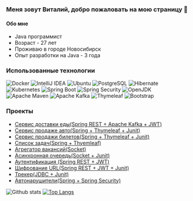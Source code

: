 ### Меня зовут Виталий, добро пожаловать на мою страницу 👋
#### Обо мне
* Java программист
* Возраст - 27 лет
* Проживаю в городе Новосибирск
* Опыт разработки на Java - 3 года

### Использованные технологии  
![Docker](https://img.shields.io/static/v1?style=for-the-badge&message=Docker&color=2496ED&logo=Docker&logoColor=FFFFFF&label=)
![IntelliJ IDEA](https://img.shields.io/static/v1?style=for-the-badge&message=IntelliJ+IDEA&color=000000&logo=IntelliJ+IDEA&logoColor=FFFFFF&label=)
![Ubuntu](https://img.shields.io/static/v1?style=for-the-badge&message=Ubuntu&color=E95420&logo=Ubuntu&logoColor=FFFFFF&label=)
![PostgreSQL](https://img.shields.io/static/v1?style=for-the-badge&message=PostgreSQL&color=4169E1&logo=PostgreSQL&logoColor=FFFFFF&label=)
![Hibernate](https://img.shields.io/static/v1?style=for-the-badge&message=Hibernate&color=59666C&logo=Hibernate&logoColor=FFFFFF&label=)
![Kubernetes](https://img.shields.io/static/v1?style=for-the-badge&message=Kubernetes&color=326CE5&logo=Kubernetes&logoColor=FFFFFF&label=)
![Spring Boot](https://img.shields.io/static/v1?style=for-the-badge&message=Spring+Boot&color=6DB33F&logo=Spring+Boot&logoColor=FFFFFF&label=)
![Spring Security](https://img.shields.io/static/v1?style=for-the-badge&message=Spring+Security&color=6DB33F&logo=Spring+Security&logoColor=FFFFFF&label=)
![OpenJDK](https://img.shields.io/static/v1?style=for-the-badge&message=OpenJDK&color=222222&logo=OpenJDK&logoColor=FFFFFF&label=)
![Apache Maven](https://img.shields.io/static/v1?style=for-the-badge&message=Apache+Maven&color=C71A36&logo=Apache+Maven&logoColor=FFFFFF&label=)
![Apache Kafka](https://img.shields.io/static/v1?style=for-the-badge&message=Apache+Kafka&color=231F20&logo=Apache+Kafka&logoColor=FFFFFF&label=)
![Thymeleaf](https://img.shields.io/static/v1?style=for-the-badge&message=Thymeleaf&color=005F0F&logo=Thymeleaf&logoColor=FFFFFF&label=)
![Bootstrap](https://img.shields.io/static/v1?style=for-the-badge&message=Bootstrap&color=7952B3&logo=Bootstrap&logoColor=FFFFFF&label=)

### Проекты 

* [Cервис доставки еды(Spring REST + Apache Kafka + JWT)](https://github.com/Vitas2048/job4j_fast_food)
* [Сервис продаже авто(Spring + Thymeleaf + Junit)](https://github.com/Vitas2048/job4j_cars)
* [Сервис продажи билетов(Spring + Thymeleaf + Junit)](https://github.com/Vitas2048/job4j_cinema)
* [Список задач(Spring + Thyemleaf)](https://github.com/Vitas2048/job4j_todo)
* [Агрегатор вакансий(Socket)](https://github.com/Vitas2048/job4j_grabber)
* [Асинхронная очередь(Socket + Junit)](https://github.com/Vitas2048/job4j_pooh)
* [Аутентификация (Spring REST + JWT)](https://github.com/Vitas2048/job4j_auth)
* [Шифрование URL(Spring REST + JWT + Junit)](https://github.com/Vitas2048/job4j_url_shortcut)
* [Трекер(JDBC + Junit)](https://github.com/Vitas2048/job4j_tracker)
* [Автонарушители(Spring + Spring Security)](https://github.com/Vitas2048/job4j_accidents)


![Github stats](https://github-readme-stats.vercel.app/api?username=Vitas2048&theme=swift&hide=stars,prs,issues,contribs)
[![Top Langs](https://github-readme-stats.vercel.app/api/top-langs/?username=Vitas2048&theme=swift&layout=compact)](https://github.com/Vitas2048/github-readme-stats) 

